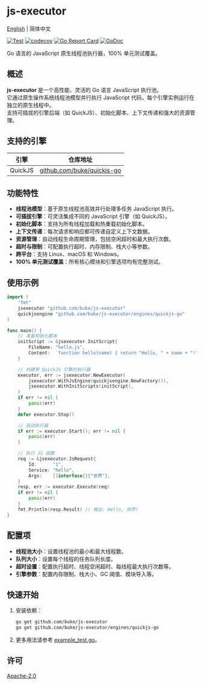 # js-executor
[English](README.md) | 简体中文

[![Test](https://github.com/buke/js-executor/workflows/Test/badge.svg)](https://github.com/buke/js-executor/actions?query=workflow%3ATest)
[![codecov](https://codecov.io/gh/buke/js-executor/graph/badge.svg?token=dEKb74zdFq)](https://codecov.io/gh/buke/js-executor)
[![Go Report Card](https://goreportcard.com/badge/github.com/buke/js-executor)](https://goreportcard.com/report/github.com/buke/js-executor)
[![GoDoc](https://pkg.go.dev/badge/github.com/buke/js-executor?status.svg)](https://pkg.go.dev/github.com/buke/js-executor?tab=doc)

Go 语言的 JavaScript 原生线程池执行器，100% 单元测试覆盖。

## 概述

**js-executor** 是一个高性能、灵活的 Go 语言 JavaScript 执行池。  
它通过原生操作系统线程池模型并行执行 JavaScript 代码，每个引擎实例运行在独立的原生线程中。  
支持可插拔的引擎后端（如 QuickJS）、初始化脚本、上下文传递和强大的资源管理。

## 支持的引擎

| 引擎    | 仓库地址                                                    |
|---------|-------------------------------------------------------------|
| QuickJS | [github.com/buke/quickjs-go](https://github.com/buke/quickjs-go) |

## 功能特性

- **线程池模型**：基于原生线程池高效并行处理多任务 JavaScript 执行。
- **可插拔引擎**：可灵活集成不同的 JavaScript 引擎（如 QuickJS）。
- **初始化脚本**：支持为所有线程加载和热重载初始化脚本。
- **上下文传递**：每次请求和响应都可传递自定义上下文数据。
- **资源管理**：自动线程生命周期管理，包括空闲超时和最大执行次数。
- **超时与限制**：可配置执行超时、内存限制、栈大小等参数。
- **跨平台**：支持 Linux、macOS 和 Windows。
- **100% 单元测试覆盖**：所有核心模块和引擎选项均有完整测试。

## 使用示例

```go
import (
    "fmt"
    jsexecutor "github.com/buke/js-executor"
    quickjsengine "github.com/buke/js-executor/engines/quickjs-go"
)

func main() {
    // 准备初始化脚本
    initScript := &jsexecutor.InitScript{
        FileName: "hello.js",
        Content:  `function hello(name) { return "Hello, " + name + "!"; }`,
    }

    // 创建带 QuickJS 引擎的执行器
    executor, err := jsexecutor.NewExecutor(
        jsexecutor.WithJsEngine(quickjsengine.NewFactory()),
        jsexecutor.WithInitScripts(initScript),
    )
    if err != nil {
        panic(err)
    }
    defer executor.Stop()

    // 启动执行器
    if err := executor.Start(); err != nil {
        panic(err)
    }

    // 执行 JS 函数
    req := &jsexecutor.JsRequest{
        Id:      "1",
        Service: "hello",
        Args:    []interface{}{"世界"},
    }
    resp, err := executor.Execute(req)
    if err != nil {
        panic(err)
    }
    fmt.Println(resp.Result) // 输出: Hello, 世界!
}
```

## 配置项

- **线程池大小**：设置线程池的最小和最大线程数。
- **队列大小**：设置每个线程的任务队列长度。
- **超时设置**：配置执行超时、线程空闲超时、每线程最大执行次数等。
- **引擎参数**：配置内存限制、栈大小、GC 阈值、模块导入等。

## 快速开始

1. 安装依赖：
    ```sh
    go get github.com/buke/js-executor
    go get github.com/buke/js-executor/engines/quickjs-go
    ```

2. 更多用法请参考 [example_test.go](./example_test.go)。

## 许可

[Apache-2.0](LICENSE)